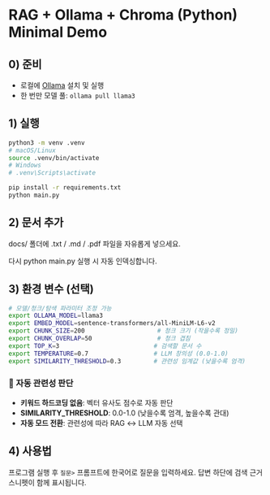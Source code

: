 # RAG + Ollama + Chroma (Python) Minimal Demo

## 0) 준비

- 로컬에 [Ollama](https://ollama.com) 설치 및 실행
- 한 번만 모델 풀: `ollama pull llama3`

## 1) 실행

```bash
python3 -m venv .venv
# macOS/Linux
source .venv/bin/activate
# Windows
# .venv\Scripts\activate

pip install -r requirements.txt
python main.py
```

## 2) 문서 추가

docs/ 폴더에 .txt / .md / .pdf 파일을 자유롭게 넣으세요.

다시 python main.py 실행 시 자동 인덱싱합니다.

## 3) 환경 변수 (선택)

```bash
# 모델/청크/탐색 파라미터 조정 가능
export OLLAMA_MODEL=llama3
export EMBED_MODEL=sentence-transformers/all-MiniLM-L6-v2
export CHUNK_SIZE=200                    # 청크 크기 (작을수록 정밀)
export CHUNK_OVERLAP=50                  # 청크 겹침
export TOP_K=3                          # 검색할 문서 수
export TEMPERATURE=0.7                  # LLM 창의성 (0.0-1.0)
export SIMILARITY_THRESHOLD=0.3         # 관련성 임계값 (낮을수록 엄격)
```

### 🎯 자동 관련성 판단

- **키워드 하드코딩 없음**: 벡터 유사도 점수로 자동 판단
- **SIMILARITY_THRESHOLD**: 0.0-1.0 (낮을수록 엄격, 높을수록 관대)
- **자동 모드 전환**: 관련성에 따라 RAG ↔ LLM 자동 선택

## 4) 사용법

프로그램 실행 후 `질문>` 프롬프트에 한국어로 질문을 입력하세요.
답변 하단에 검색 근거 스니펫이 함께 표시됩니다.
